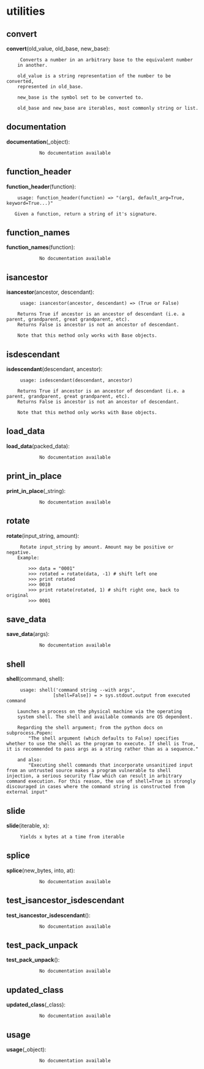 utilities
==============



convert
--------------

**convert**(old_value, old_base, new_base):

		 Converts a number in an arbitrary base to the equivalent number
        in another. 
        
        old_value is a string representation of the number to be converted,
        represented in old_base.
        
        new_base is the symbol set to be converted to.
        
        old_base and new_base are iterables, most commonly string or list. 


documentation
--------------

**documentation**(_object):

				No documentation available


function_header
--------------

**function_header**(function):

		usage: function_header(function) => "(arg1, default_arg=True, keyword=True...)"
    
       Given a function, return a string of it's signature.


function_names
--------------

**function_names**(function):

				No documentation available


isancestor
--------------

**isancestor**(ancestor, descendant):

		 usage: isancestor(ancestor, descendant) => (True or False)
    
        Returns True if ancestor is an ancestor of descendant (i.e. a parent, grandparent, great grandparent, etc).
        Returns False is ancestor is not an ancestor of descendant.
        
        Note that this method only works with Base objects. 


isdescendant
--------------

**isdescendant**(descendant, ancestor):

		 usage: isdescendant(descendant, ancestor)
        
        Returns True if ancestor is an ancestor of descendant (i.e. a parent, grandparent, great grandparent, etc).
        Returns False is ancestor is not an ancestor of descendant.
        
        Note that this method only works with Base objects. 


load_data
--------------

**load_data**(packed_data):

				No documentation available


print_in_place
--------------

**print_in_place**(_string):

				No documentation available


rotate
--------------

**rotate**(input_string, amount):

		 Rotate input_string by amount. Amount may be positive or negative.
        Example:
            
            >>> data = "0001"
            >>> rotated = rotate(data, -1) # shift left one
            >>> print rotated
            >>> 0010
            >>> print rotate(rotated, 1) # shift right one, back to original
            >>> 0001 


save_data
--------------

**save_data**(args):

				No documentation available


shell
--------------

**shell**(command, shell):

		 usage: shell('command string --with args', 
                     [shell=False]) = > sys.stdout.output from executed command
                    
        Launches a process on the physical machine via the operating 
        system shell. The shell and available commands are OS dependent.
        
        Regarding the shell argument; from the python docs on subprocess.Popen:
            "The shell argument (which defaults to False) specifies whether to use the shell as the program to execute. If shell is True, it is recommended to pass args as a string rather than as a sequence."
            
        and also:        
            "Executing shell commands that incorporate unsanitized input from an untrusted source makes a program vulnerable to shell injection, a serious security flaw which can result in arbitrary command execution. For this reason, the use of shell=True is strongly discouraged in cases where the command string is constructed from external input" 


slide
--------------

**slide**(iterable, x):

		 Yields x bytes at a time from iterable 


splice
--------------

**splice**(new_bytes, into, at):

				No documentation available


test_isancestor_isdescendant
--------------

**test_isancestor_isdescendant**():

				No documentation available


test_pack_unpack
--------------

**test_pack_unpack**():

				No documentation available


updated_class
--------------

**updated_class**(_class):

				No documentation available


usage
--------------

**usage**(_object):

				No documentation available
